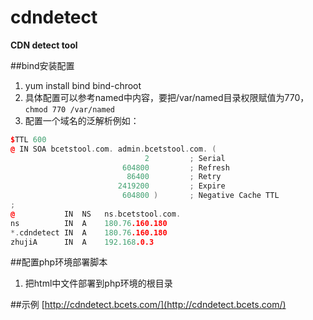 # cdndetect #
**CDN detect tool**


##bind安装配置
1. yum install bind bind-chroot
2. 具体配置可以参考named中内容，要把/var/named目录权限赋值为770，`chmod 770 /var/named`
3. 配置一个域名的泛解析例如：

```cpp
$TTL 600
@ IN SOA bcetstool.com. admin.bcetstool.com. (
                              2         ; Serial
                         604800         ; Refresh
                          86400         ; Retry
                        2419200         ; Expire
                         604800 )       ; Negative Cache TTL
;
@           IN  NS   ns.bcetstool.com.
ns          IN  A    180.76.160.180
*.cdndetect IN  A    180.76.160.180
zhujiA      IN  A    192.168.0.3

``` 


##配置php环境部署脚本
1. 把html中文件部署到php环境的根目录


##示例
[http://cdndetect.bcets.com/](http://cdndetect.bcets.com/)